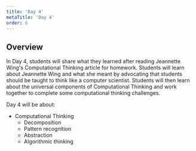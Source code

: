 ```yaml
---
title: 'Day 4'
metaTitle: 'Day 4'
order: 6
---
```


## Overview

In Day 4, students will share what they learned after reading Jeannette Wing's Computational Thinking article for homework. Students will learn about Jeannette Wing and what she meant by advocating that students should be taught to think like a computer scientist. Students will then learn about the universal components of Computational Thinking and work together to complete some computational thinking challenges.

Day 4 will be about:

* Computational Thinking
    * Decomposition
    * Pattern recognition
    * Abstraction
    * Algorithmic thinking
